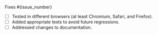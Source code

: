 <!--
Remember to mark it as an issue fix or part of
-->

Fixes #{issue_number}

<!-- Part of  #{issue_number} -->

<!--
If this is a new Sample, double-check if you used the ./docs/readme_template.md
-->

<!--
Remember to explain changes and how to run code changes locally.
Mark the checkboxes as relevant (remove the ones that aren't).
-->

- [ ] Tested in different browsers (at least Chromium, Safari, and Firefox).
- [ ] Added appropriate tests to avoid future regressions.
- [ ] Addressed changes to documentation.
